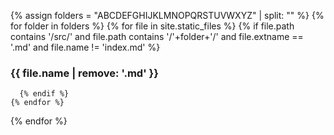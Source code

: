 {% assign folders = "ABCDEFGHIJKLMNOPQRSTUVWXYZ" | split: "" %}
{% for folder in folders %}
    {% for file in site.static_files %}
      {% if file.path contains '/src/' and file.path contains '/'+folder+'/' and file.extname == '.md' and file.name != 'index.md' %}
### {{ file.name | remove: '.md' }}
      {% endif %}
    {% endfor %}
{% endfor %}